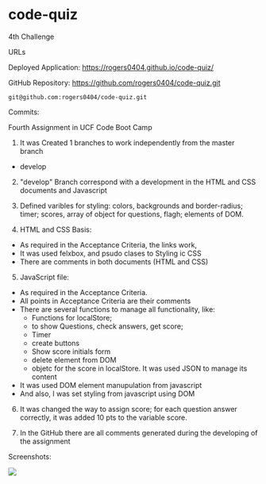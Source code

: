 # code-quiz
4th Challenge

URLs

Deployed Application: 
    https://rogers0404.github.io/code-quiz/

GitHub Repository:
    https://github.com/rogers0404/code-quiz.git
    
    git@github.com:rogers0404/code-quiz.git 


Commits:

Fourth Assignment in UCF Code Boot Camp

1. It was Created 1 branches to work independently from the master branch
- develop

2. "develop" Branch correspond with a development in the HTML and CSS documents and Javascript

3. Defined varibles for styling: colors,  backgrounds and border-radius; timer; scores, array of object for questions, flagh; elements of DOM.

4. HTML and CSS Basis:
- As required in the Acceptance Criteria, the links work,
- It was used felxbox, and psudo clases to Styling ic CSS
- There are comments in both documents (HTML and CSS)

5. JavaScript file:
- As required in the Acceptance Criteria.
- All points in Acceptance Criteria are their comments
- There are several functions to manage all functionality, like: 
    * Functions for localStore; 
    * to show Questions, check answers, get score;
    * Timer
    * create buttons
    * Show score initials form
    * delete element from DOM
    * objetc for the score in localStore. It was used JSON to manage its content
- It was used DOM element manupulation from javascript
- And also, I was set styling from javascript using DOM

6. It was changed the way to assign score; for each question answer correctly, it was added 10 pts to the variable score.

7. In the GitHub there are all comments generated during the developing of the assignment



Screenshots:

![](./assets/images/mock-up-porfolio-rogers.png)